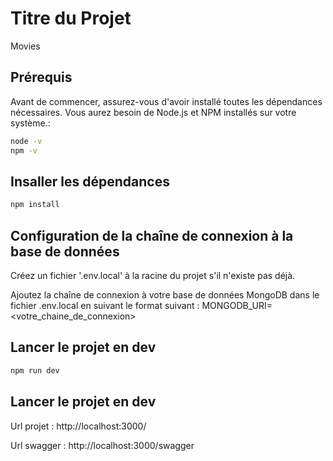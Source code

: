 # Titre du Projet

Movies

## Prérequis

Avant de commencer, assurez-vous d'avoir installé toutes les dépendances nécessaires. Vous aurez besoin de Node.js et NPM installés sur votre système.:

```bash
node -v
npm -v
```

## Insaller les dépendances

```bash
npm install
```

## Configuration de la chaîne de connexion à la base de données

Créez un fichier '.env.local' à la racine du projet s'il n'existe pas déjà.

Ajoutez la chaîne de connexion à votre base de données MongoDB dans le fichier .env.local en suivant le format suivant :
MONGODB_URI=<votre_chaine_de_connexion>

## Lancer le projet en dev

```bash
npm run dev
```

## Lancer le projet en dev

Url projet : http://localhost:3000/

Url swagger : http://localhost:3000/swagger